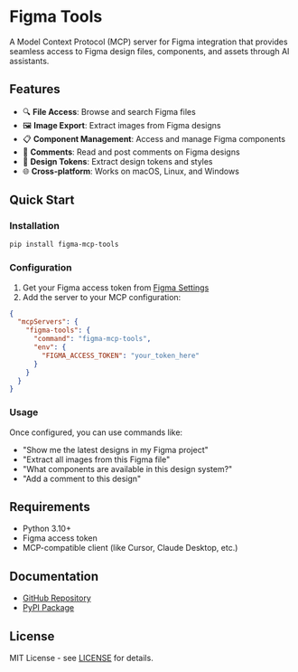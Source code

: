 # Figma Tools

A Model Context Protocol (MCP) server for Figma integration that provides seamless access to Figma design files, components, and assets through AI assistants.

## Features

- 🔍 **File Access**: Browse and search Figma files
- 🖼️ **Image Export**: Extract images from Figma designs
- 📋 **Component Management**: Access and manage Figma components
- 💬 **Comments**: Read and post comments on Figma designs
- 🔧 **Design Tokens**: Extract design tokens and styles
- 🌐 **Cross-platform**: Works on macOS, Linux, and Windows

## Quick Start

### Installation

```bash
pip install figma-mcp-tools
```

### Configuration

1. Get your Figma access token from [Figma Settings](https://www.figma.com/settings)
2. Add the server to your MCP configuration:

```json
{
  "mcpServers": {
    "figma-tools": {
      "command": "figma-mcp-tools",
      "env": {
        "FIGMA_ACCESS_TOKEN": "your_token_here"
      }
    }
  }
}
```

### Usage

Once configured, you can use commands like:
- "Show me the latest designs in my Figma project"
- "Extract all images from this Figma file"
- "What components are available in this design system?"
- "Add a comment to this design"

## Requirements

- Python 3.10+
- Figma access token
- MCP-compatible client (like Cursor, Claude Desktop, etc.)

## Documentation

- [GitHub Repository](https://github.com/DRX-1877/figma-mcp-server)
- [PyPI Package](https://pypi.org/project/figma-mcp-tools/)

## License

MIT License - see [LICENSE](https://github.com/DRX-1877/figma-mcp-server/blob/main/LICENSE) for details.
